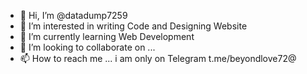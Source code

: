 - 👋 Hi, I’m @datadump7259
- 👀 I’m interested in writing Code and Designing Website
- 🌱 I’m currently learning Web Development
- 💞️ I’m looking to collaborate on ...
- 📫 How to reach me ...
       i am only on Telegram t.me/beyondlove72@
<!---
datadump7259/datadump7259 is a ✨ special ✨ repository because its `README.md` (this file) appears on your GitHub profile.
You can click the Preview link to take a look at your changes.
--->
